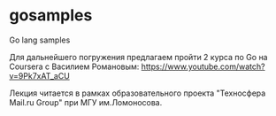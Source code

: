 # gosamples
Go lang samples

Для дальнейшего погружения предлагаем пройти 2 курса по Go на Coursera с Василием Романовым:
https://www.youtube.com/watch?v=9Pk7xAT_aCU

Лекция читается в рамках образовательного проекта "Техносфера Mail.ru Group" при МГУ им.Ломоносова. 